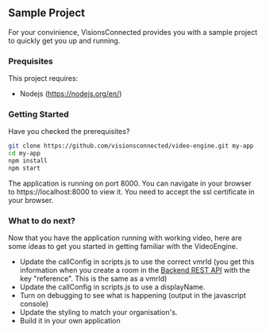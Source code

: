 ## Sample Project
For your convinience, VisionsConnected provides you with a sample project to quickly get you up and running.

### Prequisites
This project requires:
* Nodejs (https://nodejs.org/en/)

### Getting Started
Have you checked the prerequisites?
```sh
git clone https://github.com/visionsconnected/video-engine.git my-app
cd my-app
npm install
npm start
```
The application is running on port 8000. You can navigate in your browser to https://localhost:8000 to view it. You need to accept the ssl certificate in your browser.

### What to do next?
Now that you have the application running with working video, here are some ideas to get you started in getting familiar with the VideoEngine.
- Update the callConfig in scripts.js to use the correct vmrId (you get this information when you create a room in the [Backend REST API](https://github.com/VisionsConnectedEurope/VideoEngine/blob/master/BACKEND.md) with the key "reference". This is the same as a vmrId)
- Update the callConfig in scripts.js to use a displayName.
- Turn on debugging to see what is happening (output in the javascript console)
- Update the styling to match your organisation's.
- Build it in your own application
